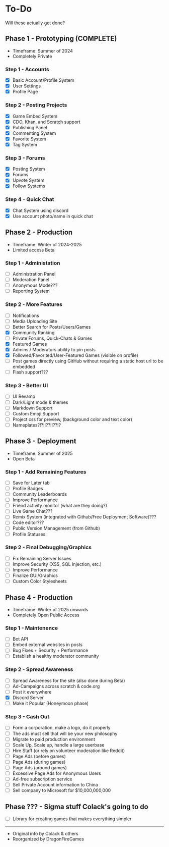 # To-Do
Will these actually get done?

## Phase 1 - Prototyping (COMPLETE)
- Timeframe: Summer of 2024
- Completely Private

### Step 1 - Accounts
- [x] Basic Account/Profile System
- [x] User Settings
- [x] Profile Page

### Step 2 - Posting Projects
- [x] Game Embed System
- [x] CDO, Khan, and Scratch support
- [x] Publishing Panel
- [x] Commenting System
- [x] Favorite System
- [x] Tag System

### Step 3 - Forums
- [x] Posting System
- [x] Forums
- [x] Upvote System
- [x] Follow Systems

### Step 4 - Quick Chat
- [x] Chat System using discord
- [x] Use account photo/name in quick chat

## Phase 2 - Production
- Timeframe: Winter of 2024-2025
- Limited access Beta

### Step 1 - Administation
- [ ] Administration Panel
- [ ] Moderation Panel
- [ ] Anonymous Mode???
- [ ] Reporting System

### Step 2 - More Features
- [ ] Notifications
- [ ] Media Uploading Site
- [ ] Better Search for Posts/Users/Games
- [x] Community Ranking
- [ ] Private Forums, Quick-Chats & Games
- [x] Featured Games
- [x] Admins / Moderators ability to pin posts
- [x] Followed/Favorited/User-Featured Games (visible on profile)
- [ ] Post games directly using GitHub without requiring a static host url to be embedded
- [ ] Flash support???

### Step 3 - Better UI
- [ ] UI Revamp
- [ ] Dark/Light mode & themes
- [ ] Markdown Support
- [ ] Custom Emoji Support
- [ ] Project css for preview, (background color and text color)
- [ ] Nameplates?!?!!??!!??!?

## Phase 3 - Deployment
- Timeframe: Summer of 2025
- Open Beta

### Step 1 - Add Remaining Features
- [ ] Save for Later tab
- [ ] Profile Badges
- [ ] Community Leaderboards
- [ ] Improve Performance
- [ ] Friend activity monitor (what are they doing?)
- [ ] Live Game Chat???
- [ ] Remix System (integrated with Github/Free Deployment Software)???
- [ ] Code editor???
- [ ] Public Version Management (from Github)
- [ ] Profile Statuses

### Step 2 - Final Debugging/Graphics
- [ ] Fix Remaining Server Issues
- [ ] Improve Security (XSS, SQL Injection, etc.)
- [ ] Improve Performance
- [ ] Finalize GUI/Graphics
- [ ] Custom Color Stylesheets

## Phase 4 - Production
- Timeframe: Winter of 2025 onwards
- Completely Open Public Access

### Step 1 - Maintenence
- [ ] Bot API
- [ ] Embed external websites in posts
- [ ] Bug Fixes + Security + Performance
- [ ] Establish a healthy moderator community

### Step 2 - Spread Awareness
- [ ] Spread Awareness for the site (also done during Beta)
- [ ] Ad-Campaigns across scratch & code.org
- [ ] Post it everywhere
- [x] Discord Server
- [ ] Make it Popular (Honeymoon phase)

### Step 3 - Cash Out
- [ ] Form a corporation, make a logo, do it properly
- [ ] The ads must sell that will be your new philosophy
- [ ] Migrate to paid production environment
- [ ] Scale Up, Scale up, handle a large userbase
- [ ] Hire Staff (or rely on volunteer moderation like Reddit)
- [ ] Page Ads (before games)
- [ ] Page Ads (during games)
- [ ] Page Ads (around games)
- [ ] Excessive Page Ads for Anonymous Users
- [ ] Ad-free subscription service
- [ ] Sell Private Account information to China
- [ ] Sell company to Microsoft for $10,000,000,000

## Phase ??? - Sigma stuff Colack's going to do
- [ ] Library for creating games that makes everything simpler

---
- Original info by Colack & others
- Reorganized by DragonFireGames
